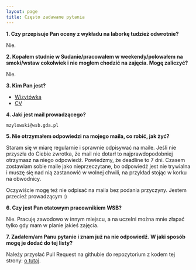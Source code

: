 ```yaml
---
layout: page
title: Często zadawane pytania
---
```


**1. Czy przepisuje Pan oceny z wykładu na laborkę tudzież odwrotnie?**

Nie.

**2. Kopałem studnie w Sudanie/pracowałem w weekendy/polowałem na smoki/wstaw cokolwiek i nie mogłem chodzić na zajęcia. Mogę zaliczyć?**

Nie.

**3. Kim Pan jest?**

- [Wizytówka](https://zylowski.net/)
- [CV](https://github.com/mzylowski/resume/releases/tag/latest)

**4. Jaki jest mail prowadzącego?**

`mzylowski@wsb.gda.pl`

**5. Nie otrzymałem odpowiedzi na mojego maila, co robić, jak żyć?**

Staram się w miarę regularnie i sprawnie odpisywać na maile. Jeśli nie przyszła do Ciebie zwrotka, że mail nie dotarł to najprawdopodobniej otrzymasz na niego odpowiedź. Powiedzmy, że deadline to 7 dni. Czasem zostawiam sobie maile jako nieprzeczytane, bo odpowiedź jest nie trywialna i muszę się nad nią zastanowić w wolnej chwili, na przykład stojąc w korku na obwodnicy.

Oczywiście mogę też nie odpisać na maila bez podania przyczyny. Jestem przecież prowadzącym :)

**6. Czy jest Pan etatowym pracownikiem WSB?**

Nie. Pracuję zawodowo w innym miejscu, a na uczelni można mnie złapać tylko gdy mam w planie jakieś zajęcia.

**7. Zadałem/am Panu pytanie i znam już na nie odpowiedź. W jaki sposób mogę je dodać do tej listy?**

Należy przysłać Pull Request na githubie do repozytorium z kodem tej strony: [o tutaj](https://github.com/mzylowski/wsb-pages).
